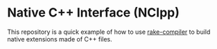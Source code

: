 # Native C++ Interface (NCIpp)

This repository is a quick example of how to use [rake-compiler](https://github.com/rake-compiler/rake-compiler) to build native extensions made of C++ files.
